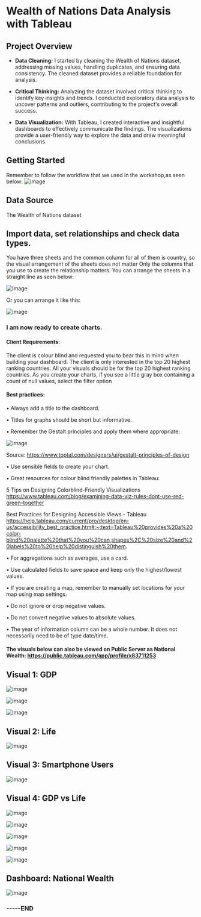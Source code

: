 # Wealth of Nations Data Analysis with Tableau

## Project Overview

- **Data Cleaning:** I started by cleaning the Wealth of Nations dataset, addressing missing values, handling duplicates, and ensuring data consistency. The cleaned dataset provides a reliable foundation for analysis.

- **Critical Thinking:** Analyzing the dataset involved critical thinking to identify key insights and trends. I conducted exploratory data analysis to uncover patterns and outliers, contributing to the project's overall success.

- **Data Visualization:** With Tableau, I created interactive and insightful dashboards to effectively communicate the findings. The visualizations provide a user-friendly way to explore the data and draw meaningful conclusions.

## Getting Started
Remember to follow the workflow that we used in the workshop,as seen below:
![image](https://github.com/ChenJustIT/Tableau-Project-National_Wealth_Analysis/assets/150026038/7a9c2fb1-a7d6-4d2b-bd2c-aedf62f0d769)


## Data Source

The Wealth of Nations dataset 

## Import data, set relationships and check data types.
You have three sheets and the common column for all of them is country, so the visual arrangement of the sheets does not matter Only the columns that you use to create the relationship matters. You can arrange the sheets in a straight line as seen below:

![image](https://github.com/ChenJustIT/Tableau-Project-National_Wealth_Analysis/assets/150026038/066bea10-1e48-48aa-bf50-c4e41cbc0f45)

Or you can arrange it like this:

![image](https://github.com/ChenJustIT/Tableau-Project-National_Wealth_Analysis/assets/150026038/5c6e630b-ffda-4576-a36d-05f665f8d21b)


### I am now ready to create charts. 
#### Client Requirements: 
The client is colour blind and requested you to bear this in mind when building your dashboard. The client is only interested in the top 20 highest ranking countries. All your visuals should be for the top 20 highest ranking countries.  As you create your charts, if you see a little gray box containing a count of null values, select the filter option

#### Best practices: 

• Always add a title to the dashboard.

• Titles for graphs should be short but informative.

• Remember the Gestalt principles and apply them where appropriate:

![image](https://github.com/ChenJustIT/Tableau-Project-National_Wealth_Analysis/assets/150026038/3236ba2d-4cf5-4d8d-a2ee-47cc12c0b28e)

Source: https://www.toptal.com/designers/ui/gestalt-principles-of-design

• Use sensible fields to create your chart.

• Great resources for colour blind friendly palettes in Tableau: 

5 Tips on Designing Colorblind-Friendly Visualizations https://www.tableau.com/blog/examining-data-viz-rules-dont-use-red-green-together

Best Practices for Designing Accessible Views - Tableau https://help.tableau.com/current/pro/desktop/en-us/accessibility_best_practice.htm#:~:text=Tableau%20provides%20a%20color-blind%20palette%20that%20you%20can,shapes%2C%20size%20and%20labels%20to%20help%20distinguish%20them.

• For aggregations such as averages, use a card.

• Use calculated fields to save space and keep only the highest/lowest values. 

• If you are creating a map, remember to manually set locations for your map using map settings.

• Do not ignore or drop negative values.

• Do not convert negative values to absolute values.

• The year of information column can be a whole number. It does not necessarily need to be of type date/time.

#### The visuals below can also be viewed on Public Server as National Wealth:  https://public.tableau.com/app/profile/x83711253
     
## Visual 1: GDP
 
![image](https://github.com/ChenJustIT/Tableau-Project-National_Wealth_Analysis/assets/150026038/eb0d2872-7989-4472-b917-19d82e406991)

![image](https://github.com/ChenJustIT/Tableau-Project-National_Wealth_Analysis/assets/150026038/ba09ae8f-7daa-45a6-a99a-7ea5a550c647)

![image](https://github.com/ChenJustIT/Tableau-Project-National_Wealth_Analysis/assets/150026038/389d84de-1603-44cd-a56d-8f4f75a6498e)


##  Visual 2:  Life      

![image](https://github.com/ChenJustIT/Tableau-Project-National_Wealth_Analysis/assets/150026038/09df4bc5-90ea-4b49-b896-8cafb4c9ef82)


## Visual 3:  Smartphone Users

![image](https://github.com/ChenJustIT/Tableau-Project-National_Wealth_Analysis/assets/150026038/57799e25-b38a-4e84-b483-ca84c3cd2ff8)

## Visual 4:  GDP vs Life

![image](https://github.com/ChenJustIT/Tableau-Project-National_Wealth_Analysis/assets/150026038/4f3b520f-f26d-4572-ae56-c1a3b9923c3b)

![image](https://github.com/ChenJustIT/Tableau-Project-National_Wealth_Analysis/assets/150026038/44ca1ee5-ffcd-4c07-b93d-8f86cd994d6a)

![image](https://github.com/ChenJustIT/Tableau-Project-National_Wealth_Analysis/assets/150026038/62bb42c4-beb4-4b44-8fa2-eb928cde349f)

![image](https://github.com/ChenJustIT/Tableau-Project-National_Wealth_Analysis/assets/150026038/6dc0b9f7-974c-4b55-a379-2bf78df1d524)

![image](https://github.com/ChenJustIT/Tableau-Project-National_Wealth_Analysis/assets/150026038/91e37f4a-9c09-4dba-938e-bbc2cc7c78b9)


##  Dashboard: National Wealth

![image](https://github.com/ChenJustIT/Tableau-Project-National_Wealth_Analysis/assets/150026038/e7246515-d929-4b60-9999-daf774350be0)

###  -----END








